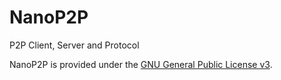 # NanoP2P
P2P Client, Server and Protocol

NanoP2P is provided under the <a href="https://www.gnu.org/licenses/gpl.html">GNU General Public License v3</a>.
